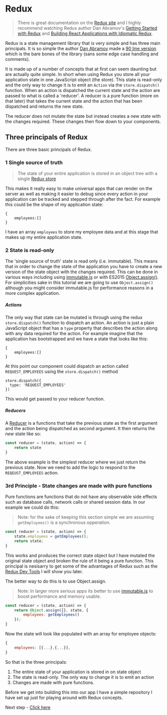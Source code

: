 # Redux

> There is great documentation on the [Redux site](http://redux.js.org/docs/introduction/index.html) and 
> I highly recommend watching Redux author Dan Abramov's [Getting Started with Redux](https://egghead.io/courses/getting-started-with-redux) 
> and [Building React Applications with Idiomatic Redux](https://egghead.io/courses/building-react-applications-with-idiomatic-redux).

Redux is a state management library that is very simple and has three main principals. It is so simple the author
[Dan Abramov](https://github.com/gaearon) made a [90 line version](https://gist.github.com/gaearon/ffd88b0e4f00b22c3159) which is the bare
bones of the library (sans some edge case handling and comments).

It is made up of a number of concepts that at first can seem daunting but are actually quite simple. In short
when using Redux you store all your application state in one JavaScript object (the store). This state is read-only
and the only way to change it is to emit an `Action` via the `store.dispatch()` function. When an action is dispatched the current state and the action are passed
to what is called a 'reducer'. A reducer is a pure function (more on that later) that takes the current state and the action that has been dispatched and returns
the new state. 

The reducer does not mutate the state but instead creates a new state with the changes required. These changes then flow down to your
components.

## Three principals of Redux

There are three basic principals of Redux.

### 1 Single source of truth

> The state of your entire application is stored in an object tree with a single [Redux store](http://redux.js.org/docs/Glossary.html#store)

This makes it really easy to make universal apps that can render on the server as well as making it easier to debug
since every action in your application can be tracked and stepped through after the fact. For example this could be
the shape of my application state:

```
{
    employees:[]
}
```

I have an array `employees` to store my employee data and at this stage that makes up my entire application state.

### 2 State is read-only

The 'single source of truth' state is read only (i.e. immutable). This means that in order to change the state of the application
you have to create a new version of the state object with the changes required. This can be done in various ways
including using [immutable.js](https://facebook.github.io/immutable-js/) or with 
ES2015 [Object.assign()](https://developer.mozilla.org/en/docs/Web/JavaScript/Reference/Global_Objects/Object/assign). 
For simplicities sake in this tutorial we are going to use `Object.assign()` although you might consider immutable.js for performance
reasons in a more complex application.

##### Actions

The only way that state can be mutated is through using the redux `store.dispatch()` function to 
dispatch an action. An action is just a plain JavaScript object that has a `type` property that describes the action along with any data required for the action. For
example imagine that the application has bootstrapped and we have a state that looks like this:

```
{
    employees:[]
}
```

At this point our component could dispatch an action called `REQUEST_EMPLOYEES` using the `store.dispatch()` method

```
store.dispatch({
  type: 'REQUEST_EMPLOYEES'
})
```

This would get passed to your reducer function.

##### Reducers

A [Reducer](http://redux.js.org/docs/Glossary.html#reducer) is a functions that take the previous state as the first argument 
and the action being dispatched as second argument. It then returns the *new* state like so:

``` javascript
const reducer = (state, action) => {
    return state
}
```

The above example is the simplest reducer where we just return the previous state. Now we need to add the logic to respond to the 
`REQEUST_EMPLOYEES` action.

### 3rd Principle -  State changes are made with pure functions

Pure functions are functions that do not have any observable side effects such as database calls, network calls or
shared session data. In our example we could do this:

> Note: for the sake of keeping this section simple we are assuming `getEmployees()` is a synchronous opperation. 

``` javascript
const reducer = (state, action) => {
    state.employees = getEmployees();
    return state;
}
```

This works and produces the correct state object but I have mutated the original state object and broken the rule of it being a pure function. This principal is nesisarry
to get some of the advantages of Redux such as the [Redux Dev Tools](https://github.com/gaearon/redux-devtools) I will show you later.

The better way to do this is to use Object.assign.

> Note: In larger more serious apps its better to use [immutable.js](https://facebook.github.io/immutable-js/) to boost performance and memory usable.

``` javascript
const reducer = (state, action) => {
    return Object.assign({}, state, {
        employees: getEmployees()
    });
}
```

Now the state will look like populated with an array for employee objects:

``` javascript
{
    employees: [{...},{...}],
}
```

So that is the three principals:

1. The entire state of your application is stored in on state object
2. The state is read-only. The only way to change it is to emit an action
3. Changes are made with pure functions.

Before we get into building this into our app I have a simple repository I have set up just for playing around with Redux concepts.

Next step - [Click here](01-Pure-Functions.md)